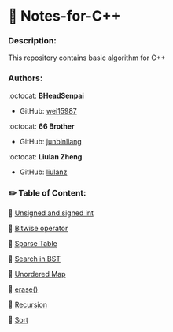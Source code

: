 # :bookmark_tabs: Notes-for-C++

### Description:
This repository contains basic algorithm for C++

### Authors:

:octocat: **BHeadSenpai**
- GitHub: [wei15987](https://github.com/wei15987)

:octocat: **66 Brother**
- GitHub: [junbinliang](https://github.com/junbinliang)

:octocat: **Liulan Zheng**
- GitHub: [liulanz](https://github.com/liulanz)

### :pencil2: Table of Content:

:small_blue_diamond: [Unsigned and signed int](./unsigned-signed.md)

:small_blue_diamond: [Bitwise operator](./bitwise.md)

:small_blue_diamond: [Sparse Table](./sparseTable.md)

:small_blue_diamond: [Search in BST](./BST.md)

:small_blue_diamond: [Unordered Map](./unordered-map.md)

:small_blue_diamond: [erase()](./erase.md)

:small_blue_diamond: [Recursion](./recursion.md)

:small_blue_diamond: [Sort](./sort.md)
